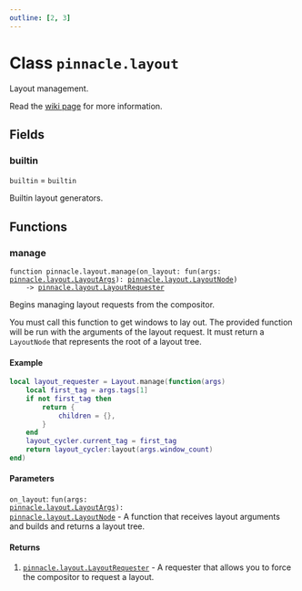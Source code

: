 ```yaml
---
outline: [2, 3]
---
```


# Class `pinnacle.layout`


Layout management.

Read the [wiki page](https://pinnacle-comp.github.io/pinnacle/configuration/layout.html) for more information.


## Fields

### builtin

`builtin` = `builtin`

Builtin layout generators.


## Functions

### <Badge type="function" text="function" /> manage

<div class="language-lua"><pre><code>function pinnacle.layout.manage(on_layout: fun(args: <a href="/lua-reference/0.1.0-alpha.2/classes/pinnacle.layout.LayoutArgs">pinnacle.layout.LayoutArgs</a>): <a href="/lua-reference/0.1.0-alpha.2/classes/pinnacle.layout.LayoutNode">pinnacle.layout.LayoutNode</a>)
    -> <a href="/lua-reference/0.1.0-alpha.2/classes/pinnacle.layout.LayoutRequester">pinnacle.layout.LayoutRequester</a></code></pre></div>

Begins managing layout requests from the compositor.

You must call this function to get windows to lay out.
The provided function will be run with the arguments of the layout request.
It must return a `LayoutNode` that represents the root of a layout tree.

#### Example

```lua
local layout_requester = Layout.manage(function(args)
    local first_tag = args.tags[1]
    if not first_tag then
        return {
            children = {},
        }
    end
    layout_cycler.current_tag = first_tag
    return layout_cycler:layout(args.window_count)
end)
```



#### Parameters

`on_layout`: <code>fun(args: <a href="/lua-reference/0.1.0-alpha.2/classes/pinnacle.layout.LayoutArgs">pinnacle.layout.LayoutArgs</a>): <a href="/lua-reference/0.1.0-alpha.2/classes/pinnacle.layout.LayoutNode">pinnacle.layout.LayoutNode</a></code> - A function that receives layout arguments and builds and returns a layout tree.



#### Returns

1. <code><a href="/lua-reference/0.1.0-alpha.2/classes/pinnacle.layout.LayoutRequester">pinnacle.layout.LayoutRequester</a></code> - A requester that allows you to force the compositor to request a layout.



